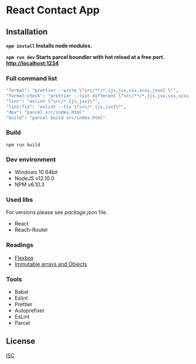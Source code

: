 # React Contact App

## Installation

**`npm install` Installs node modules.**

**`npm run dev` Starts parcel boundler with hot reload at a free port. [http://localhost:1234](http://localhost:1234)**

### Full command list

```bash
"format": "prettier --write \"src/**/*.{js,jsx,css,scss,json} \"",
"format:check": "prettier --list-different \"src/**/*.{js,jsx,css,scss,json} \"",
"lint": "eslint \"src/*.{js,jsx}\"",
"lint:fix": "eslint --fix \"src/*.{js,jsx}\"",
"dev": "parcel src/index.html"
"build": "parcel build src/index.html"
```

### Build

`npm run build`

### Dev environment

- Windows 10 64bit
- NodeJS v12.10.0
- NPM v6.10.3

### Used libs

For versions please see *package.json* file.

- React
- Reach-Router

### Readings

- [Flexbox](https://css-tricks.com/snippets/css/a-guide-to-flexbox/)
- [Immutable arrays and Objects](https://ultimatecourses.com/blog/all-about-immutable-arrays-and-objects-in-javascript)

### Tools

- Babel
- Eslint
- Prettier
- Autoprefixer
- EsLint
- Parcel

## License

[ISC](https://choosealicense.com/licenses/isc/)

